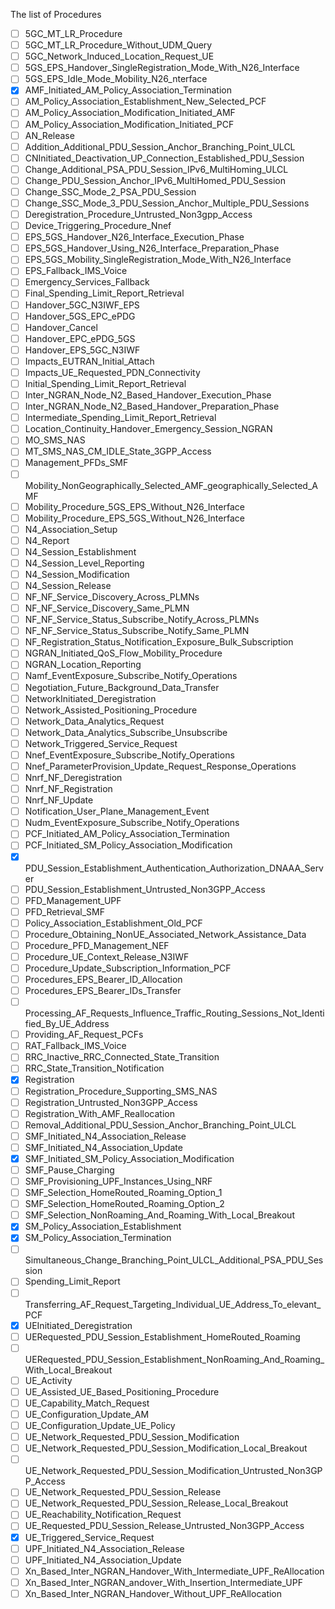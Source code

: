 The list of Procedures

- [ ] 5GC_MT_LR_Procedure
- [ ] 5GC_MT_LR_Procedure_Without_UDM_Query
- [ ] 5GC_Network_Induced_Location_Request_UE
- [ ] 5GS_EPS_Handover_SingleRegistration_Mode_With_N26_Interface
- [ ] 5GS_EPS_Idle_Mode_Mobility_N26_nterface
- [x] AMF_Initiated_AM_Policy_Association_Termination
- [ ] AM_Policy_Association_Establishment_New_Selected_PCF
- [ ] AM_Policy_Association_Modification_Initiated_AMF
- [ ] AM_Policy_Association_Modification_Initiated_PCF
- [ ] AN_Release
- [ ] Addition_Additional_PDU_Session_Anchor_Branching_Point_ULCL
- [ ] CNInitiated_Deactivation_UP_Connection_Established_PDU_Session
- [ ] Change_Additional_PSA_PDU_Session_IPv6_MultiHoming_ULCL
- [ ] Change_PDU_Session_Anchor_IPv6_MultiHomed_PDU_Session
- [ ] Change_SSC_Mode_2_PSA_PDU_Session
- [ ] Change_SSC_Mode_3_PDU_Session_Anchor_Multiple_PDU_Sessions
- [ ] Deregistration_Procedure_Untrusted_Non3gpp_Access
- [ ] Device_Triggering_Procedure_Nnef
- [ ] EPS_5GS_Handover_N26_Interface_Execution_Phase
- [ ] EPS_5GS_Handover_Using_N26_Interface_Preparation_Phase
- [ ] EPS_5GS_Mobility_SingleRegistration_Mode_With_N26_Interface
- [ ] EPS_Fallback_IMS_Voice
- [ ] Emergency_Services_Fallback
- [ ] Final_Spending_Limit_Report_Retrieval
- [ ] Handover_5GC_N3IWF_EPS
- [ ] Handover_5GS_EPC_ePDG
- [ ] Handover_Cancel
- [ ] Handover_EPC_ePDG_5GS
- [ ] Handover_EPS_5GC_N3IWF
- [ ] Impacts_EUTRAN_Initial_Attach
- [ ] Impacts_UE_Requested_PDN_Connectivity
- [ ] Initial_Spending_Limit_Report_Retrieval
- [ ] Inter_NGRAN_Node_N2_Based_Handover_Execution_Phase
- [ ] Inter_NGRAN_Node_N2_Based_Handover_Preparation_Phase
- [ ] Intermediate_Spending_Limit_Report_Retrieval
- [ ] Location_Continuity_Handover_Emergency_Session_NGRAN
- [ ] MO_SMS_NAS
- [ ] MT_SMS_NAS_CM_IDLE_State_3GPP_Access
- [ ] Management_PFDs_SMF
- [ ] Mobility_NonGeographically_Selected_AMF_geographically_Selected_AMF
- [ ] Mobility_Procedure_5GS_EPS_Without_N26_Interface
- [ ] Mobility_Procedure_EPS_5GS_Without_N26_Interface
- [ ] N4_Association_Setup
- [ ] N4_Report
- [ ] N4_Session_Establishment
- [ ] N4_Session_Level_Reporting
- [ ] N4_Session_Modification
- [ ] N4_Session_Release
- [ ] NF_NF_Service_Discovery_Across_PLMNs
- [ ] NF_NF_Service_Discovery_Same_PLMN
- [ ] NF_NF_Service_Status_Subscribe_Notify_Across_PLMNs
- [ ] NF_NF_Service_Status_Subscribe_Notify_Same_PLMN
- [ ] NF_Registration_Status_Notification_Exposure_Bulk_Subscription
- [ ] NGRAN_Initiated_QoS_Flow_Mobility_Procedure
- [ ] NGRAN_Location_Reporting
- [ ] Namf_EventExposure_Subscribe_Notify_Operations
- [ ] Negotiation_Future_Background_Data_Transfer
- [ ] NetworkInitiated_Deregistration
- [ ] Network_Assisted_Positioning_Procedure
- [ ] Network_Data_Analytics_Request
- [ ] Network_Data_Analytics_Subscribe_Unsubscribe
- [ ] Network_Triggered_Service_Request
- [ ] Nnef_EventExposure_Subscribe_Notify_Operations
- [ ] Nnef_ParameterProvision_Update_Request_Response_Operations
- [ ] Nnrf_NF_Deregistration
- [ ] Nnrf_NF_Registration
- [ ] Nnrf_NF_Update
- [ ] Notification_User_Plane_Management_Event
- [ ] Nudm_EventExposure_Subscribe_Notify_Operations
- [ ] PCF_Initiated_AM_Policy_Association_Termination
- [ ] PCF_Initiated_SM_Policy_Association_Modification
- [x] PDU_Session_Establishment_Authentication_Authorization_DNAAA_Server
- [ ] PDU_Session_Establishment_Untrusted_Non3GPP_Access
- [ ] PFD_Management_UPF
- [ ] PFD_Retrieval_SMF
- [ ] Policy_Association_Establishment_Old_PCF
- [ ] Procedure_Obtaining_NonUE_Associated_Network_Assistance_Data
- [ ] Procedure_PFD_Management_NEF
- [ ] Procedure_UE_Context_Release_N3IWF
- [ ] Procedure_Update_Subscription_Information_PCF
- [ ] Procedures_EPS_Bearer_ID_Allocation
- [ ] Procedures_EPS_Bearer_IDs_Transfer
- [ ] Processing_AF_Requests_Influence_Traffic_Routing_Sessions_Not_Identified_By_UE_Address
- [ ] Providing_AF_Request_PCFs
- [ ] RAT_Fallback_IMS_Voice
- [ ] RRC_Inactive_RRC_Connected_State_Transition
- [ ] RRC_State_Transition_Notification
- [x] Registration
- [ ] Registration_Procedure_Supporting_SMS_NAS
- [ ] Registration_Untrusted_Non3GPP_Access
- [ ] Registration_With_AMF_Reallocation
- [ ] Removal_Additional_PDU_Session_Anchor_Branching_Point_ULCL
- [ ] SMF_Initiated_N4_Association_Release
- [ ] SMF_Initiated_N4_Association_Update
- [x] SMF_Initiated_SM_Policy_Association_Modification
- [ ] SMF_Pause_Charging
- [ ] SMF_Provisioning_UPF_Instances_Using_NRF
- [ ] SMF_Selection_HomeRouted_Roaming_Option_1
- [ ] SMF_Selection_HomeRouted_Roaming_Option_2
- [ ] SMF_Selection_NonRoaming_And_Roaming_With_Local_Breakout
- [x] SM_Policy_Association_Establishment
- [x] SM_Policy_Association_Termination
- [ ] Simultaneous_Change_Branching_Point_ULCL_Additional_PSA_PDU_Session
- [ ] Spending_Limit_Report
- [ ] Transferring_AF_Request_Targeting_Individual_UE_Address_To_elevant_PCF
- [x] UEInitiated_Deregistration
- [ ] UERequested_PDU_Session_Establishment_HomeRouted_Roaming
- [ ] UERequested_PDU_Session_Establishment_NonRoaming_And_Roaming_With_Local_Breakout
- [ ] UE_Activity
- [ ] UE_Assisted_UE_Based_Positioning_Procedure
- [ ] UE_Capability_Match_Request
- [ ] UE_Configuration_Update_AM
- [ ] UE_Configuration_Update_UE_Policy
- [ ] UE_Network_Requested_PDU_Session_Modification
- [ ] UE_Network_Requested_PDU_Session_Modification_Local_Breakout
- [ ] UE_Network_Requested_PDU_Session_Modification_Untrusted_Non3GPP_Access
- [ ] UE_Network_Requested_PDU_Session_Release
- [ ] UE_Network_Requested_PDU_Session_Release_Local_Breakout
- [ ] UE_Reachability_Notification_Request
- [ ] UE_Requested_PDU_Session_Release_Untrusted_Non3GPP_Access
- [x] UE_Triggered_Service_Request
- [ ] UPF_Initiated_N4_Association_Release
- [ ] UPF_Initiated_N4_Association_Update
- [ ] Xn_Based_Inter_NGRAN_Handover_With_Intermediate_UPF_ReAllocation
- [ ] Xn_Based_Inter_NGRAN_andover_With_Insertion_Intermediate_UPF
- [ ] Xn_Based_Inter_NGRAN_Handover_Without_UPF_ReAllocation